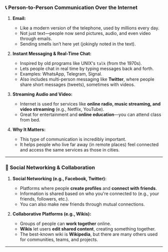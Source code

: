 ### 📞 **Person-to-Person Communication Over the Internet**

1. **Email:**
   - Like a modern version of the telephone, used by millions every day.
   - Not just text—people now send pictures, audio, and even video through emails.
   - Sending smells isn’t here yet (jokingly noted in the text).

2. **Instant Messaging & Real-Time Chat:**
   - Inspired by old programs like UNIX's `talk` (from the 1970s).
   - Lets people chat in real time by typing messages back and forth.
   - Examples: WhatsApp, Telegram, Signal.
   - Also includes multi-person messaging like **Twitter**, where people share short messages (tweets), sometimes with videos.

3. **Streaming Audio and Video:**
   - Internet is used for services like **online radio, music streaming, and video streaming** (e.g., Netflix, YouTube).
   - Great for entertainment and **online education**—you can attend class from bed.

4. **Why It Matters:**
   - This type of communication is incredibly important.
   - It helps people who live far away (in remote places) feel connected and access the same services as those in cities.

---

### 👥 **Social Networking & Collaboration**

1. **Social Networking (e.g., Facebook, Twitter):**
   - Platforms where people **create profiles** and **connect with friends**.
   - Information is shared based on who you're connected to (e.g., your friends, followers, etc.).
   - You can also make new friends through mutual connections.

2. **Collaborative Platforms (e.g., Wikis):**
   - Groups of people can **work together** online.
   - **Wikis** let users **edit shared content**, creating something together.
   - The best-known wiki is **Wikipedia**, but there are many others used for communities, teams, and projects.

---